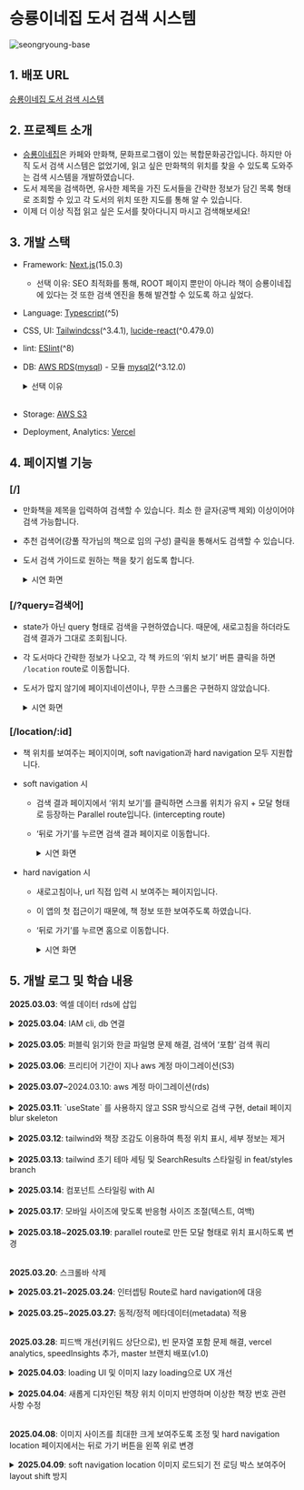# 승룡이네집 도서 검색 시스템

![seongryoung-base](https://github.com/user-attachments/assets/68ee4404-250a-4026-9a81-2d13fe30a9d1)

## 1. 배포 URL

[승룡이네집 도서 검색 시스템](https://seongryung.vercel.app/)

## 2. 프로젝트 소개

-   [승룡이네집](https://map.naver.com/p/entry/place/187115219?placePath=%252Fhome%253Fentry%253Dplt&searchType=place&lng=127.1287584&lat=37.5350510&c=15.00,0,0,0,dh)은 카페와 만화책, 문화프로그램이 있는 복합문화공간입니다. 하지만 아직 도서 검색 시스템은 없었기에, 읽고 싶은 만화책의 위치를 찾을 수 있도록 도와주는 검색 시스템을 개발하였습니다.
-   도서 제목을 검색하면, 유사한 제목을 가진 도서들을 간략한 정보가 담긴 목록 형태로 조회할 수 있고 각 도서의 위치 또한 지도를 통해 알 수 있습니다.
-   이제 더 이상 직접 읽고 싶은 도서를 찾아다니지 마시고 검색해보세요!

## 3. 개발 스택

-   Framework: [Next.js](https://nextjs.org/)(15.0.3)
    -   선택 이유: SEO 최적화를 통해, ROOT 페이지 뿐만이 아니라 책이 승룡이네집에 있다는 것 또한 검색 엔진을 통해 발견할 수 있도록 하고 싶었다.
-   Language: [Typescript](https://www.typescriptlang.org/)(^5)
-   CSS, UI: [Tailwindcss](https://tailwindcss.com/)(^3.4.1), [lucide-react](https://lucide.dev/guide/packages/lucide-react)(^0.479.0)
-   lint: [ESlint](https://eslint.org/)(^8)
-   DB: [AWS RDS](https://aws.amazon.com/ko/rds/)([mysql](https://www.mysql.com/)) - 모듈 [mysql2](https://www.npmjs.com/package/mysql2)(^3.12.0)

    <details>
    <summary>선택 이유</summary>

    -   nosql vs sql

        -   ‘도서’라는 규격화된 데이터: nosql보다 눈에 띄게 성능이 뒤쳐지거나 하지 않으면 sql을 사용하려고 했다.
        -   1000개 이하의 데이터 수: 소량의 데이터이기에 보통 Nosql이 sql보다 보통 CRUD 연산이 빠르다 하더라도 큰 차이가 없음.
        -   ‘검색’이기에 select 쿼리를 주로 사용: Id로 읽는 경우는 mongodb가 매우 빠르지만 그게 아닌 ‘검색’은 mongodb와 10ms 정도 차이만 있음

            ![SQL vs NoSQL 비교](https://github.com/user-attachments/assets/9a2a5368-0ec0-4f48-9e22-3ed93059be75)

            [SQL vs NoSQL 비교 영상](https://www.youtube.com/watch?v=bluQwqMgTsw&t=674s)

            [(논문번역) SQL vs NoSQL: A Performance Comparison](https://velog.io/@park2348190/%EB%85%BC%EB%AC%B8%EB%B2%88%EC%97%AD-SQL-vs-NoSQL-A-Performance-Comparison)

    -   mysql vs postgresql

        대규모 데이트 셋, 복잡한 쿼리는 postgresql이 빠르지만, 읽기 전용 명령어는 mysql이 더 빠르기 때문에 mysql로 선택했다(대규모도 아니고).

        [https://www.youtube.com/watch?v=-PbP1TcD94Q&t=527s](https://www.youtube.com/watch?v=-PbP1TcD94Q&t=527s)

        [PostgreSQL과 MySQL 비교: 주요 차이점](https://www.integrate.io/ko/blog/postgresql-vs-mysql-which-one-is-better-for-your-use-case-ko/#five)

        </details>
        <br />

    -   Storage: [AWS S3](https://www.googleadservices.com/pagead/aclk?sa=L&ai=DChcSEwiOrbzNobaMAxVTVQ8CHQs6BggYABAAGgJ0Yg&ae=2&aspm=1&co=1&ase=5&gclid=Cj0KCQjwna6_BhCbARIsALId2Z1lXcE0BEUn0cJv6SioSEO7FnysY_s80CZmQS55ArV7_ewMjwL67uUaAid7EALw_wcB&ohost=www.google.com&cid=CAESVuD2nRkIUyE7y312wUFvQqGn1eWSCkjaK28yT5hxrUEoJZRC29RRKXCK92DCMT01Mmcq8x_InO7BiBScvRJxSAFc-5QqoBP9TTKBxwY3NbV2zOF8zFcu&sig=AOD64_08-Hiu7Fr9vGLXfgKSKB2jRoRtrQ&q&adurl&ved=2ahUKEwjEibfNobaMAxXWi68BHZdFIakQ0Qx6BAgTEAE)
    -   Deployment, Analytics: [Vercel](https://vercel.com/)

## 4. 페이지별 기능

### [/]

-   만화책을 제목을 입력하여 검색할 수 있습니다. 최소 한 글자(공백 제외) 이상이어야 검색 가능합니다.
-   추천 검색어(강풀 작가님의 책으로 임의 구성) 클릭을 통해서도 검색할 수 있습니다.
-   도서 검색 가이드로 원하는 책을 찾기 쉽도록 합니다.

    <details>
    <summary>시연 화면</summary>

    ![스크린샷_2025-04-01_오후_4 41 22](https://github.com/user-attachments/assets/ab85604e-e0ee-407d-a526-da21600d572d)

    </details>

### [/?query=검색어]

-   state가 아닌 query 형태로 검색을 구현하였습니다. 때문에, 새로고침을 하더라도 검색 결과가 그대로 조회됩니다.
-   각 도서마다 간략한 정보가 나오고, 각 책 카드의 ‘위치 보기’ 버튼 클릭을 하면 `/location` route로 이동합니다.
-   도서가 많지 않기에 페이지네이션이나, 무한 스크롤은 구현하지 않았습니다.

    <details>
      <summary>시연 화면</summary>

    ![스크린샷_2025-04-01_오후_4 44 09](https://github.com/user-attachments/assets/201eb4e2-f8b0-45cb-adba-d088966f8a15)

    </details>

### [/location/:id]

-   책 위치를 보여주는 페이지이며, soft navigation과 hard navigation 모두 지원합니다.

-   soft navigation 시

    -   검색 결과 페이지에서 ‘위치 보기’를 클릭하면 스크롤 위치가 유지 + 모달 형태로 등장하는 Parallel route입니다. (intercepting route)
    -   ‘뒤로 가기’를 누르면 검색 결과 페이지로 이동합니다.

        <details>
        <summary>시연 화면</summary>

        ![스크린샷_2025-04-01_오후_4 55 53](https://github.com/user-attachments/assets/fe854440-4e20-43e5-a49b-151327e78ef2)

        </details>

-   hard navigation 시

    -   새로고침이나, url 직접 입력 시 보여주는 페이지입니다.
    -   이 앱의 첫 접근이기 때문에, 책 정보 또한 보여주도록 하였습니다.
    -   ‘뒤로 가기’를 누르면 홈으로 이동합니다.

        <details>
        <summary>시연 화면</summary>

        ![스크린샷_2025-04-01_오후_4 56 44](https://github.com/user-attachments/assets/099ee57a-4cf2-4c19-8810-377e3265e0db)

        </details>

## 5. 개발 로그 및 학습 내용

<strong>2025.03.03</strong>: 엑셀 데이터 rds에 삽입

<details>
<summary><strong>2025.03.04</strong>: IAM cli, db 연결</summary>

-   iam 사용자 생성(키들은 프로젝트 .env에) → cli 로그인 → cli를 통해 s3 버킷 퍼블릭 읽기 되도록 한 후 이미지들 업로드
-   rds를 nextjs와 연결 후 `SELECT` 쿼리 작성

</details>
<br />

<details>
<summary><strong>2025.03.05</strong>: 퍼블릭 읽기와 한글 파일명 문제 해결, 검색어 ‘포함’ 검색 쿼리</summary>

-   퍼블릭 읽기에 대한 것은 해결했으나(access denied 문제), 객체(이미지) url로 접근 시 `NoSuchKey` 에러가 계속 발생. 이는 해당 객체의 주소가 잘못되었거나 해당 파일 자체가 없을 경우 발생하는데, 갖가지 노력 끝에 **한글 파일명 때문임**을 알게 되었음. 아무리 `encodeURIcomponent` 와 같은 API를 사용하더라도 aws에서 한글을 인코딩하는 방식과 달라 이미지 주소명이 일치하지 않았던 것. 결국 **한글 파일명을 모두 DB에 저장된 데이터의 id값으로 전부 변경**하였더니 제대로 동작함. 이에 따라 필요없어진 table column인 `image_url`을 제거하였으며, id를 통해 해당 이미지 src를 생성함

    ```tsx
    import type { NextConfig } from "next";

    const nextConfig: NextConfig = {
        /* config options here */
        reactStrictMode: true,
        images: {
            remotePatterns: [
                {
                    protocol: "http",
                    hostname: "localhost",
                },
                {
                    protocol: "https",
                    hostname: (
                        process.env.NEXT_PUBLIC_S3_HOSTNAME as string
                    ).split("/")[2],
                },
            ],
        },
    };

    export default nextConfig;
    ```

-   검색어가 ‘포함된’ sql문으로 변경함. 또한 다행히 영어 대소문자 문제는 mysql이 알아서 해결해주는 듯 함.

    ```tsx
    export const search = cache(async (bookName: string) => {
        const pureBookName = bookName.trim();
        const sql = `SELECT * FROM books WHERE title LIKE ?`;
        // SELECT * FROM books WHERE title LIKE %?% 대신 다음과 같이 포함 검색
        return (await queryDatabase(sql, [`%${pureBookName}%`])) as Books[];
    });
    ```

    ![스크린샷_2025-03-05_오후_5 58 08](https://github.com/user-attachments/assets/41ae41b2-a8d0-425e-bb95-a231722d7875)

</details>
<br />

<details>
<summary><strong>2025.03.06</strong>: 프리티어 기간이 지나 aws 계정 마이그레이션(S3)</summary>

s3는 chatgpt와 간단 해결

[[AWS] RDS 인스턴스 다른 계정으로 이관하기 (프리티어)](https://programforlife.tistory.com/108)

</details>
<br />

<details>
<summary><strong>2025.03.07</strong>~2024.03.10: aws 계정 마이그레이션(rds)</summary>

기존 rds가 ‘암호화’가 되어있으면 마이그레이션을 하기 위해서 암호화 키(kms)를 공유해야 하는데, 이게 aws에서 관리하는 키인 경우 다른 계정과 공유가 안돼서, 스냅샷을 이용한 마이그레이션이 안됨.

-   rds에 mysql 데이터베이스를 생성할 때, 암호화를 하는 게 기본값이라 바꿔줬어야 됐다..
    대신 스냅샷을 복제할 때 KMS 키에 사용할 새 암호화 키를 선택해서 복사본을 만들면 가능하다.
    | 이전 계정 | 마이그레이션 계정 |
    | --------------------------------------------------------------------------------------------- | ------------------------------------------------------------------------------------------------------------------------------------------------------------------------------------- |
    | 0. 이미 aws 관리형 kms로 암호화된 RDS로 스냅샷 생성되어있음(자세히 초기설정 안하면 이게 기본) | 5. RDS → 스냅샷 → 나와 공유됨에서 스냅샷 찾기 → 스냅샷 복사 클릭 |
    | 1. 고객 관리형 KMS 키 생성(AWS 관리형으로는 다른 계정 공유가 안됨) | 6. 스냅샷 복사 시 ‘암호화’ 탭에서 ‘AWS KMS 키’ → ‘키 ARN 입력’ → 이전 계정에서 공유 허용했던 KMS 키의 ARN 붙여넣기 → ‘스냅샷 복사’ 클릭 |
    | 2. KMS 키 공유 ID로 마이그레이션 계정의 ROOT ID 등록 | 7. 고객 관리형 KMS 키 생성(이전 계정 KMS 키로부터 자유로워질 준비) |
    | 3. 스냅샷 복사. 이 때 암호화 키를 공유 허용한 KMS 키로 변경 | 8. 수동 → 복사된 스냅샷 → 스냅샷 복사 클릭(마이그레이션 계정에 있는 KMS로 암호화 해야 이전 계정으로부터 자유로워짐) → ‘AWS KMS 키’ → 이 계정에서 만든 KMS키 입력 → ‘스냅샷 복사’ 클릭 |
    | 4. KMS키로 암호화된 스냅샷을 마이그레이션 계정의 ROOT ID를 추가하여 공유 | 9. 수동 → 복사된 스냅샷 → ‘스냅샷 복원’ 클릭 |
    | | 10. 프리티어 조건에 맞게, 이전 계정 RDS 초기 설정과 동일하게(퍼블릭 읽기, 보안 그룹 등) 하여 복원! |
    | | END. 데이터베이스 초기 설정(user, password 등은 동일하게 복사되어있음!) |

</details>
<br />

<details>
<summary><strong>2025.03.11</strong>: `useState` 를 사용하지 않고 SSR 방식으로 검색 구현, detail 페이지 blur skeleton</summary>

1. 검색 기능
    - 참고 공식문서
      [App Router: Adding Search and Pagination](https://nextjs.org/learn/dashboard-app/adding-search-and-pagination)
        - 여기서는 input이 바뀔 때마다 바로 검색(디바운싱 필요)했지만, 나는 검색 클릭(혹은 엔터) 시에만 replace를 진행했다.
        - `const { replace } = useRouter()` 로 히스토리를 남기지 않는 공식 문서 대신에, `const { push } = useRouter()` 를 사용해서 이전 검색으로 이동할 수 있도록 하였다.
    - 관련 코드
      [https://github.com/kimyoungyin/seongryung/commit/44c52e15589f15dbbc45c964d50ef8f5da35283c](https://github.com/kimyoungyin/seongryung/commit/44c52e15589f15dbbc45c964d50ef8f5da35283c)
2. detail 페이지

    [Comparing develop...feat/detail · kimyoungyin/seongryung](https://github.com/kimyoungyin/seongryung/compare/develop...feat/detail)

    - /id 에서 /detail/[id]로 변경
    - blur skeleton 이미지 받아와서 사용: [https://png-pixel.com](https://png-pixel.com/)

</details>
<br />

<details>
<summary><strong>2025.03.12</strong>: tailwind와 책장 조감도 이용하여 특정 위치 표시, 세부 정보는 제거</summary>

템플릿 리터럴로 tailwind className을 동적으로 변환할 때 속성 전체를 온전히 사용해야 함

```tsx
const LOCATION_POSITION: {
    readonly [location: number]: string;
} = {
    1: `top-[0%] left-[0%]`,
    2: `top-[0%] left-[0%]`,
    3: `top-[0%] left-[0%]`,
    4: `top-[0%] left-[0%]`,
    5: `top-[0%] left-[0%]`,
    6: `top-[0%] left-[0%]`,
    78: `top-[84%] left-[85%]`,
    9: `top-[0%] left-[0%]`,
    10: `top-[0%] left-[0%]`,
    11: `top-[0%] left-[0%]`,
    12: `top-[0%] left-[0%]`,
    13: `top-[0%] left-[0%]`,
    14: `top-[0%] left-[0%]`,
};
```

하지만.. 반응형을 적용했을 때 위치를 가리켜주는 div 동그라미가 균일하지 않아 그냥 location마다 다른 이미지를 적용하기로 함. 위 방식은 제거

![스크린샷_2025-03-12_오후_5 39 59](https://github.com/user-attachments/assets/042ebf6c-9898-4417-92cd-a5b1fd32312f)

![스크린샷_2025-03-12_오후_5 39 32](https://github.com/user-attachments/assets/41802701-c853-4d58-a9f0-55142c0554ec)

</details>
<br />

<details>
<summary><strong>2025.03.13</strong>: tailwind 초기 테마 세팅 및 SearchResults 스타일링 in feat/styles branch</summary>

-   tailwind 초기 테마 세팅
    [https://github.com/kimyoungyin/seongryung/commit/7f0924b0d5a10085d3f6ba2fe53294918c4c6211](https://github.com/kimyoungyin/seongryung/commit/7f0924b0d5a10085d3f6ba2fe53294918c4c6211)
    [Tailwind CSS에서 커스텀 컬러 설정하기](https://velog.io/@boorook/Tailwind-CSS%EC%97%90%EC%84%9C-%EC%BB%A4%EC%8A%A4%ED%85%80-%EC%BB%AC%EB%9F%AC-%EC%84%A4%EC%A0%95)

    ```tsx
    // tailwind.config.ts
    import type { Config } from "tailwindcss";

    export default {
        content: [
            "./pages/**/*.{js,ts,jsx,tsx,mdx}",
            "./components/**/*.{js,ts,jsx,tsx,mdx}",
            "./app/**/*.{js,ts,jsx,tsx,mdx}",
        ],
        theme: {
            colors: {
                "base-bg": "#fff8e3", // 전체 배경
                "button-bg": "#d4b88a", // 버튼 배경
                "card-bg": "#fffdf8", // 카드 배경
                "input-border": "#e0d6c2", // Input border
                "text-primary": "#5d5348", // primary
                "text-secondary": "#726a5f", // secondary
            },
            extend: {
                colors: {
                    background: "var(--background)",
                    foreground: "var(--foreground)",
                },
            },
        },
        plugins: [],
    } satisfies Config;
    ```

-   SearchResults 반응형 스타일링

    [https://github.com/kimyoungyin/seongryung/commit/39064921fb81e37e9cf62a93c30df3000aec7f27](https://github.com/kimyoungyin/seongryung/commit/39064921fb81e37e9cf62a93c30df3000aec7f27)

    sm, md, lg 순: font-size, flex-direction, 이미지 사이즈 변경

    <img width="312" alt="스크린샷_2025-03-13_오후_4 40 08" src="https://github.com/user-attachments/assets/26b7e1f5-acba-4c31-a56d-352834b562b3" />

    <img width="671" alt="스크린샷_2025-03-13_오후_4 39 37" src="https://github.com/user-attachments/assets/e8e3fb38-2007-4ae7-a1a4-aa2db16e1a32" />

    <img width="821" alt="스크린샷_2025-03-13_오후_4 40 39" src="https://github.com/user-attachments/assets/85cd42da-d6f4-4ac0-ba52-7b67ed9d87ce" />

</details>
<br />

<details>
<summary><strong>2025.03.14</strong>: 컴포넌트 스타일링 with AI</summary>

헤더의 승룡이 캐릭터 사진, 책장 조감도 사진들은 발전 필요

[https://github.com/kimyoungyin/seongryung/pull/7](https://github.com/kimyoungyin/seongryung/pull/7)

</details>
<br />

<details>
<summary><strong>2025.03.17</strong>: 모바일 사이즈에 맞도록 반응형 사이즈 조절(텍스트, 여백)</summary>

-   vw, px, rem 등을 이용
-   계산 방식이 동일해서 유틸 함수로 만들어 tailwind className으로 사용하려고 하다가 그게 tailwind에서 인식을 못하므로 취소함

</details>
<br />

<details>
<summary><strong>2025.03.18</strong>~<strong>2025.03.19</strong>: parallel route로 만든 모달 형태로 위치 표시하도록 변경</summary>

1. @location → location → [id] → page.tsx에 detail 페이지에 사용했던 것 이전하면서 모달화. 이 때, BookCard는 제외함

    ![스크린샷_2025-03-19_오후_5 53 19](https://github.com/user-attachments/assets/6cf2e7d8-d052-47ee-a0b1-ac76d5e88d56)

2. 이전 페이지(백그라운드 페이지)가 스크롤 되는 상태 일 때 렌더링 시

    - 해당 스크롤 위치 고정하여 자연스러움 유지(클라이언트 페이지로)
    - 스크롤 막기
      기능을 구현하기 위해 location 페이지를 **클라이언트 페이지**로 변경 후, useMemo로 직전 스크롤 값을 받아와 js 코드를 통해 스크롤 유지 및 이전으로 이동 시 스크롤 관련 설정 초기화.

        - useEffect 내에서 window.scrollY를 사용하면 componentDidMount 시점이기 때문에 이미 스크롤이 올라가버림. 그러므로 그 전에 미리 ‘한 번만’ 받아둔다

            ```tsx
            // @location/location/[id]/page.tsx
            const scrollY = useMemo(() => window.scrollY, []);

            useEffect(() => {
                const getBookData = async () => {
                    const params = await props.params;
                    // 비동기적으로 책 정보와 위치를 db에 검색 후 없으면 Redirect

                    // 동적 라우팅은 비동기적이므로
                    // npx @next/codemod@latest next-async-request-api --force
                    const bookId = Number(await params.id);
                    setBookInfo(await getBookLocationInfo(bookId));
                };
                getBookData();

                document.body.style.position = "fixed";
                document.body.style.top = `-${scrollY}px`;
                document.body.style.width = "100%";

                return () => {
                    document.body.style.position = "";
                    document.body.style.top = "";
                };
            }, []);
            ```

    </details>
    <br />

    <strong>2025.03.20</strong>: 스크롤바 삭제

<details>
<summary><strong>2025.03.21</strong>~<strong>2025.03.24</strong>: 인터셉팅 Route로 hard navigation에 대응</summary>

-   parallel route 명 안겹치게 locationModal로 변경 후 **layout에도 변경된 이름 적용**

    ![스크린샷_2025-03-24_오후_6 27 04](https://github.com/user-attachments/assets/07bcc703-3c25-467c-8e62-166fc394b444)

    ![스크린샷_2025-03-24_오후_6 26 35](https://github.com/user-attachments/assets/214db75f-2ade-4086-82c7-d86bcff8cde6)

-   hard navigated 된 location Route

    -   책 세부 정보 가져와서 표시: server action 추가

        ```tsx
        export const getBookLocationAndBookInfo = cache(
            async (bookId: number) => {
                const sql = `SELECT * FROM books WHERE id = ? LIMIT 1`;
                // SELECT * FROM books WHERE title LIKE %?% 대신 다음과 같이 포함 검색
                const bookObj = (
                    (await queryDatabase(sql, [bookId])) as Book[]
                )[0];
                const floor =
                    bookObj.location < 11 || bookObj.location === 78 ? 2 : 1;

                return { ...bookObj, floor };
            }
        );
        ```

    -   뒤로 가기 버튼 클릭 시(뒤 페이지 없음) 홈(’/’)으로
        <img width="752" alt="스크린샷_2025-03-24_오후_6 29 27" src="https://github.com/user-attachments/assets/fc32eb24-f4fd-427c-9847-06ebfa99471c" />

</details>
<br />

<details>
<summary><strong>2025.03.25</strong>~<strong>2025.03.27:</strong> 동적/정적 메타데이터(metadata) 적용</summary>

1. 기존 최상단에 존재하는 `favicon.ico` 제거
2. public 폴더에 추가한 이미지 경로를 메타데이터 설정 시 추가

    ```tsx
    export async function generateMetadata({
    	searchParams,
    }: Props): Promise<Metadata> {
    	const query = (await searchParams).query || "";

    	const title =
    		(query ? query + " 검색 결과 | " : "") + "승룡이네집 도서 검색 시스템";
    	const description = "강동구 강풀만화거리 승룡이네집 만화책 위치 찾기";

    	return {
    		metadataBase: new URL("https://seongryung.vercel.app"),
    		title,
    		description,
    		// 여기
    		icons: {
    			icon: "/seongryoung-sm-round.jpeg",
    		},
    		// ...
    ```

3. 이후 페이지 별 메타데이터 작성과 오픈 그래프 반영

</details>
<br />

<strong>2025.03.28</strong>: 피드백 개선(키워드 상단으로), 빈 문자열 포함 문제 해결, vercel analytics, speedInsights 추가, master 브랜치 배포(v1.0)

<details>
<summary><strong>2025.04.03</strong>: loading UI 및 이미지 lazy loading으로 UX 개선</summary>

[pull request: refactor/loadingux](https://github.com/kimyoungyin/seongryung/pull/19)

-   location 조감도 `Image`의 `priority`를 비활성화하여 lazy loading 처리: 라우트 렌더링 시작 자체를 빠르게 개선

-   loading UI로 UX 개선

    -   검색어 입력 후 keydown 혹은 검색 버튼 클릭

        <img width="331" alt="스크린샷 2025-04-03 오후 3 26 22" src="https://github.com/user-attachments/assets/25cb30fe-cf21-4764-8fdc-5c894600cd2f" />

    -   추천 검색어 클릭

        <img width="417" alt="스크린샷 2025-04-03 오후 2 56 13" src="https://github.com/user-attachments/assets/c53ce3e5-d46b-4f34-ae06-62f2a7f9a189" />

    -   '위치 보기' 클릭: a 태그라 dynamic className 사용

        <img width="420" alt="스크린샷 2025-04-03 오후 3 14 53" src="https://github.com/user-attachments/assets/806cd977-5adc-45cd-8fd8-94ab8a8e1792" />

</details>
<br />

<details>
<summary><strong>2025.04.04</strong>: 새롭게 디자인된 책장 위치 이미지 반영하며 이상한 책장 번호 관련 사항 수정</summary>

-   불필요한 책장 번호 구분 합치거나, 이상하게 합쳐진 책장 번호를 분리하였다. 또한 DB 내 location 컬럼 데이터와 S3 버킷 내 이미지 객체의 위치를 location 번호에 맞게 변경해주었다.
    -   5 -> 4로(db location 값을 5를 4로 변경 완료, 사진 옮기기 완료)
    -   책장 10은 이제 없음: 10 -> 6으로(s3, db 처리 완료)
    -   6, 7은 상하로 분리되어 있어 6으로 합치기로, 이에 따라 78은 7로 남기기로: 6,78 -> (78을 7로, 기존 7을 기존 6으로 흡수) -> (db 변경 완료, s3 변경 완료), 6은 그대로 유지
    -   결론으로 남은 책장(과 그 이미지): 1 2 3 4 6 7 9 11 12 13 14

</details>
<br />

<strong>2025.04.08</strong>: 이미지 사이즈를 최대한 크게 보여주도록 조정 및 hard navigation location 페이지에서는 뒤로 가기 버튼을 왼쪽 위로 변경

<details>
<summary><strong>2025.04.09</strong>: soft navigation location 이미지 로드되기 전 로딩 박스 보여주어 layout shift 방지</summary>

padding-top으로 aspect-ratio에 맞게 빈 박스를 만들 수 있다!

</details>
<br />
